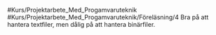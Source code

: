 #Kurs/Projektarbete_Med_Progamvaruteknik #Kurs/Projektarbete_Med_Progamvaruteknik/Föreläsning/4 
Bra på att hantera textfiler, men dålig på att hantera binärfiler.